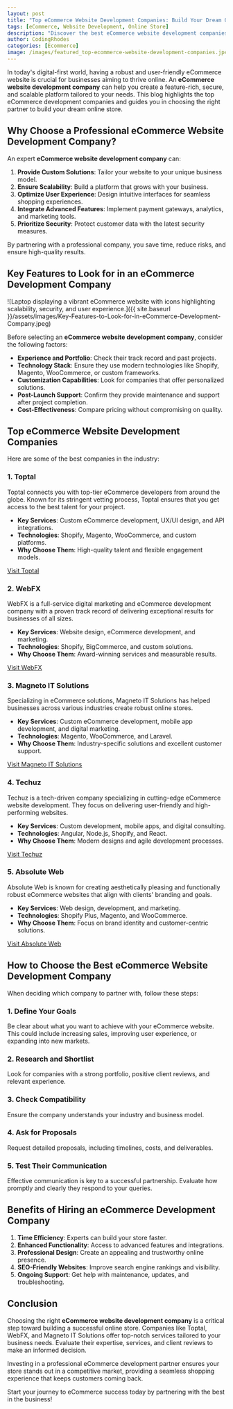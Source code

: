 ```yaml
---
layout: post
title: "Top eCommerce Website Development Companies: Build Your Dream Online Store Today"
tags: [eCommerce, Website Development, Online Store]
description: "Discover the best eCommerce website development companies to build your online store. Learn how to choose the right eCommerce development company for your business."
author: CodingRhodes
categories: [Ecommerce]
image: /images/featured_top-ecommerce-website-development-companies.jpeg
---
```


In today's digital-first world, having a robust and user-friendly eCommerce website is crucial for businesses aiming to thrive online. An **eCommerce website development company** can help you create a feature-rich, secure, and scalable platform tailored to your needs. This blog highlights the top eCommerce development companies and guides you in choosing the right partner to build your dream online store.

## Why Choose a Professional eCommerce Website Development Company?

An expert **eCommerce website development company** can:

1. **Provide Custom Solutions**: Tailor your website to your unique business model.
2. **Ensure Scalability**: Build a platform that grows with your business.
3. **Optimize User Experience**: Design intuitive interfaces for seamless shopping experiences.
4. **Integrate Advanced Features**: Implement payment gateways, analytics, and marketing tools.
5. **Prioritize Security**: Protect customer data with the latest security measures.

By partnering with a professional company, you save time, reduce risks, and ensure high-quality results.

## Key Features to Look for in an eCommerce Development Company

![Laptop displaying a vibrant eCommerce website with icons highlighting scalability, security, and user experience.]({{ site.baseurl }}/assets/images/Key-Features-to-Look-for-in-eCommerce-Development-Company.jpeg)

Before selecting an **eCommerce website development company**, consider the following factors:

- **Experience and Portfolio**: Check their track record and past projects.
- **Technology Stack**: Ensure they use modern technologies like Shopify, Magento, WooCommerce, or custom frameworks.
- **Customization Capabilities**: Look for companies that offer personalized solutions.
- **Post-Launch Support**: Confirm they provide maintenance and support after project completion.
- **Cost-Effectiveness**: Compare pricing without compromising on quality.

## Top eCommerce Website Development Companies

Here are some of the best companies in the industry:

### 1. **Toptal**

Toptal connects you with top-tier eCommerce developers from around the globe. Known for its stringent vetting process, Toptal ensures that you get access to the best talent for your project.

- **Key Services**: Custom eCommerce development, UX/UI design, and API integrations.
- **Technologies**: Shopify, Magento, WooCommerce, and custom platforms.
- **Why Choose Them**: High-quality talent and flexible engagement models.

[Visit Toptal](https://www.toptal.com)

### 2. **WebFX**

WebFX is a full-service digital marketing and eCommerce development company with a proven track record of delivering exceptional results for businesses of all sizes.

- **Key Services**: Website design, eCommerce development, and marketing.
- **Technologies**: Shopify, BigCommerce, and custom solutions.
- **Why Choose Them**: Award-winning services and measurable results.

[Visit WebFX](https://www.webfx.com)

### 3. **Magneto IT Solutions**

Specializing in eCommerce solutions, Magneto IT Solutions has helped businesses across various industries create robust online stores.

- **Key Services**: Custom eCommerce development, mobile app development, and digital marketing.
- **Technologies**: Magento, WooCommerce, and Laravel.
- **Why Choose Them**: Industry-specific solutions and excellent customer support.

[Visit Magneto IT Solutions](https://magnetoitsolutions.com)

### 4. **Techuz**

Techuz is a tech-driven company specializing in cutting-edge eCommerce website development. They focus on delivering user-friendly and high-performing websites.

- **Key Services**: Custom development, mobile apps, and digital consulting.
- **Technologies**: Angular, Node.js, Shopify, and React.
- **Why Choose Them**: Modern designs and agile development processes.

[Visit Techuz](https://www.techuz.com)

### 5. **Absolute Web**

Absolute Web is known for creating aesthetically pleasing and functionally robust eCommerce websites that align with clients' branding and goals.

- **Key Services**: Web design, development, and marketing.
- **Technologies**: Shopify Plus, Magento, and WooCommerce.
- **Why Choose Them**: Focus on brand identity and customer-centric solutions.

[Visit Absolute Web](https://www.absoluteweb.com)

## How to Choose the Best eCommerce Website Development Company

When deciding which company to partner with, follow these steps:

### 1. **Define Your Goals**

Be clear about what you want to achieve with your eCommerce website. This could include increasing sales, improving user experience, or expanding into new markets.

### 2. **Research and Shortlist**

Look for companies with a strong portfolio, positive client reviews, and relevant experience.

### 3. **Check Compatibility**

Ensure the company understands your industry and business model.

### 4. **Ask for Proposals**

Request detailed proposals, including timelines, costs, and deliverables.

### 5. **Test Their Communication**

Effective communication is key to a successful partnership. Evaluate how promptly and clearly they respond to your queries.

## Benefits of Hiring an eCommerce Development Company

1. **Time Efficiency**: Experts can build your store faster.
2. **Enhanced Functionality**: Access to advanced features and integrations.
3. **Professional Design**: Create an appealing and trustworthy online presence.
4. **SEO-Friendly Websites**: Improve search engine rankings and visibility.
5. **Ongoing Support**: Get help with maintenance, updates, and troubleshooting.

## Conclusion

Choosing the right **eCommerce website development company** is a critical step toward building a successful online store. Companies like Toptal, WebFX, and Magneto IT Solutions offer top-notch services tailored to your business needs. Evaluate their expertise, services, and client reviews to make an informed decision.

Investing in a professional eCommerce development partner ensures your store stands out in a competitive market, providing a seamless shopping experience that keeps customers coming back.

Start your journey to eCommerce success today by partnering with the best in the business!

